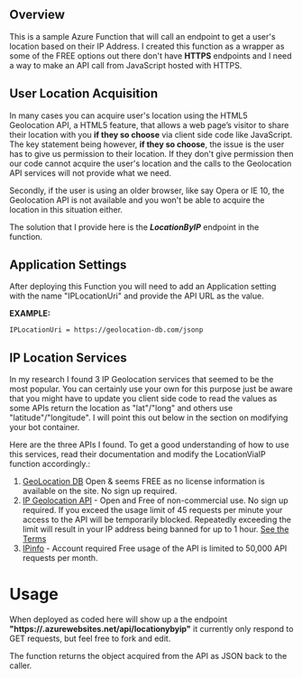 ## Overview 
This is a sample Azure Function that will call an endpoint to get a user's location based on their IP Address.  I created this function as a wrapper as some of the FREE options out there don't have **HTTPS** endpoints and I need a way to make an API call from JavaScript hosted with HTTPS.

## User Location Acquisition 
In many cases you can acquire user's location using the HTML5 Geolocation API, a HTML5 feature, that allows a web page’s visitor to share their location with you **if they so choose** via client side code like JavaScript. The key statement being however, **if they so choose**, the issue is the user has to give us permission to their location. If they don't give permission then our code cannot acquire the user's location and the calls to the Geolocation API services will not provide what we need. 

Secondly, if the user is using an older browser, like say Opera or IE 10, the Geolocation API is not available and you won't be able to acquire the location in this situation either.  

The solution that I provide here is the **_LocationByIP_** endpoint in the function.  

## Application Settings
After deploying this Function you will need to add an Application setting with the name "IPLocationUri" and provide the API URL as the value. 

**EXAMPLE:** 
```
IPLocationUri = https://geolocation-db.com/jsonp
```

## IP Location Services
In my research I found 3 IP Geolocation services that seemed to be the most popular.  You can certainly use your own for this purpose just be aware that you might have to update you client side code to read the values as some APIs return the location as "lat"/"long" and others use "latitude"/"longitude".  I will point this out below in the section on modifying your bot container.

Here are the three APIs I found.  To get a good understanding of how to use this services, read their documentation and modify the LocationViaIP function accordingly.:

1. [GeoLocation DB](http://geolocation-db.com/) Open & seems FREE as no license information is available on the site.  No sign up required.
1. [IP Geolocation API](http://ip-api.com) - Open and Free of non-commercial use. No sign up required. If you exceed the usage limit of 45 requests per minute your access to the API will be temporarily blocked. Repeatedly exceeding the limit will result in your IP address being banned for up to 1 hour. [See the Terms](https://ip-api.com/docs/legal)
1. [IPinfo](https://ipinfo.io) - Account required Free usage of the API is limited to 50,000 API requests per month.

# Usage
  When deployed as coded here will show up a the endpoint **"https://<your-function-name>.azurewebsites.net/api/locationybyip"** it currently only respond to GET requests, but feel free to fork and edit.  
  
  The function returns the object acquired from the API as JSON back to the caller.